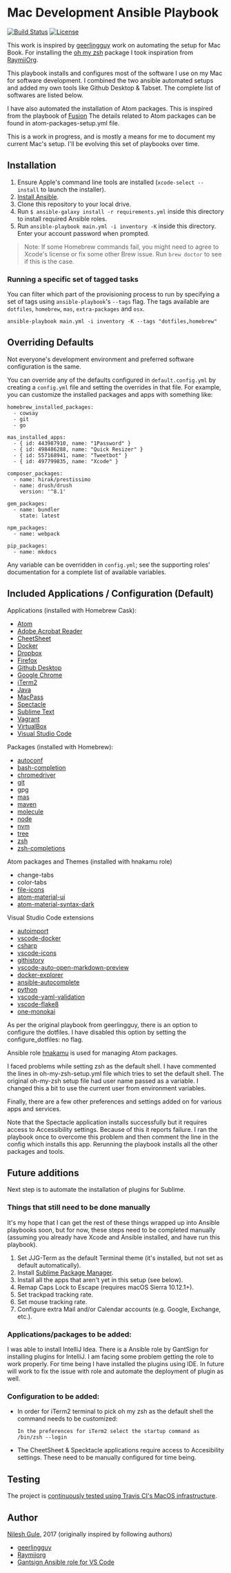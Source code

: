 # Mac Development Ansible Playbook

[![Build Status](https://travis-ci.org/NileshGule/Mac-dev-playbook.svg?branch=master)](https://travis-ci.org/NileshGule/Mac-dev-playbook)
[![License](https://img.shields.io/badge/license-MIT-blue.svg)](https://raw.githubusercontent.com/NileshGule/Mac-dev-playbook/master/LICENSE)


This work is inspired by [geerlingguy](https://github.com/geerlingguy/mac-dev-playbook) work on automating the setup for Mac Book. For installing the [oh my zsh](http://ohmyz.sh) package I took inspiration from [RaymiiOrg](https://github.com/RaymiiOrg/ansible/blob/master/oh-my-zsh/ohmyzsh.yml).

This playbook installs and configures most of the software I use on my Mac for software development. I combined the two ansible automated setups and added my own tools like Github Desktop & Tabset. The complete list of softwares are listed below.

I have also automated the installation of Atom packages. This is inspired from the playbook of [Fusion](https://gist.github.com/Fusion/c45fdd8857c84440d55f)
The details related to Atom packages can be found in atom-packages-setup.yml file.

This is a work in progress, and is mostly a means for me to document my current Mac's setup. I'll be evolving this set of playbooks over time.

## Installation

  1. Ensure Apple's command line tools are installed (`xcode-select --install` to launch the installer).
  2. [Install Ansible](http://docs.ansible.com/intro_installation.html).
  3. Clone this repository to your local drive.
  4. Run `$ ansible-galaxy install -r requirements.yml` inside this directory to install required Ansible roles.
  5. Run `ansible-playbook main.yml -i inventory -K` inside this directory. Enter your account password when prompted.

> Note: If some Homebrew commands fail, you might need to agree to Xcode's license or fix some other Brew issue. Run `brew doctor` to see if this is the case.

### Running a specific set of tagged tasks

You can filter which part of the provisioning process to run by specifying a set of tags using `ansible-playbook`'s `--tags` flag. The tags available are `dotfiles`, `homebrew`, `mas`, `extra-packages` and `osx`.

    ansible-playbook main.yml -i inventory -K --tags "dotfiles,homebrew"

## Overriding Defaults

Not everyone's development environment and preferred software configuration is the same.

You can override any of the defaults configured in `default.config.yml` by creating a `config.yml` file and setting the overrides in that file. For example, you can customize the installed packages and apps with something like:

    homebrew_installed_packages:
      - cowsay
      - git
      - go

    mas_installed_apps:
      - { id: 443987910, name: "1Password" }
      - { id: 498486288, name: "Quick Resizer" }
      - { id: 557168941, name: "Tweetbot" }
      - { id: 497799835, name: "Xcode" }

    composer_packages:
      - name: hirak/prestissimo
      - name: drush/drush
        version: '^8.1'

    gem_packages:
      - name: bundler
        state: latest

    npm_packages:
      - name: webpack

    pip_packages:
      - name: mkdocs

Any variable can be overridden in `config.yml`; see the supporting roles' documentation for a complete list of available variables.

## Included Applications / Configuration (Default)

Applications (installed with Homebrew Cask):
  - [Atom](https://atom.io)
  - [Adobe Acrobat Reader](https://acrobat.adobe.com/sea/en/acrobat/pdf-reader.html)
  - [CheetSheet](https://www.mediaatelier.com/CheatSheet/)
  - [Docker](https://www.docker.com/)
  - [Dropbox](https://www.dropbox.com/)
  - [Firefox](https://www.mozilla.org/en-US/firefox/new/)
  - [Github Desktop](https://desktop.github.com)
  - [Google Chrome](https://www.google.com/chrome/)
  - [iTerm2](https://www.iterm2.com)
  - [Java](https://www.java.com/en/)
  - [MacPass](http://mstarke.github.io/MacPass/)
  - [Spectacle](https://www.spectacleapp.com)
  - [Sublime Text](https://www.sublimetext.com/)
  - [Vagrant](https://www.vagrantup.com/)
  - [VirtualBox](https://www.virtualbox.org/wiki/Downloads)
  - [Visual Studio Code](https://code.visualstudio.com)

Packages (installed with Homebrew):

  - [autoconf](http://brewformulas.org/Autoconf)
  - [bash-completion](http://brewformulas.org/BashCompletion)
  - [chromedriver](http://brewformulas.org/Chromedriver)
  - [git](https://git-scm.com)
  - gpg
  - [mas](https://libraries.io/homebrew/mas)
  - [maven](https://maven.apache.org)
  - [molecule](https://molecule.readthedocs.io/en/master/)
  - [node](http://brewformulas.org/Node)
  - [nvm](http://brewformulas.org/Nvm)
  - [tree](http://brewformulas.org/Tree)
  - [zsh](http://zsh.sourceforge.net)
  - [zsh-completions](https://github.com/zsh-users/zsh-completions)

Atom packages and Themes (installed with hnakamu role)

  - change-tabs
  - color-tabs
  - [file-icons](https://atom.io/packages/file-icons)
  - [atom-material-ui](https://github.com/atom-material/atom-material-ui)
  - [atom-material-syntax-dark](https://github.com/atom-material/atom-material-syntax-dark)

Visual Studio Code extensions
  - [autoimport](https://marketplace.visualstudio.com/items?itemName=steoates.autoimport)
  - [vscode-docker](https://marketplace.visualstudio.com/items?itemName=PeterJausovec.vscode-docker)
  - [csharp](https://marketplace.visualstudio.com/items?itemName=ms-vscode.csharp)
  - [vscode-icons](https://marketplace.visualstudio.com/items?itemName=robertohuertasm.vscode-icons)
  - [githistory](https://marketplace.visualstudio.com/items?itemName=donjayamanne.githistory)
  - [vscode-auto-open-markdown-preview](https://marketplace.visualstudio.com/items?itemName=hnw.vscode-auto-open-markdown-preview)
  - [docker-explorer](https://marketplace.visualstudio.com/items?itemName=formulahendry.docker-explorer)
  - [ansible-autocomplete](https://marketplace.visualstudio.com/items?itemName=timonwong.ansible-autocomplete)
  - [python](https://marketplace.visualstudio.com/items?itemName=donjayamanne.python)
  - [vscode-yaml-validation](https://marketplace.visualstudio.com/items?itemName=djabraham.vscode-yaml-validation)
  - [vscode-flake8](https://marketplace.visualstudio.com/items?itemName=jaysonsantos.vscode-flake8)
  - [one-monokai](https://marketplace.visualstudio.com/items?itemName=azemoh.one-monokai)

As per the original playbook from geerlingguy, there is an option to configure the dotfiles. I have disabled this option by setting the configure_dotfiles: no flag.

Ansible role [hnakamu](https://github.com/hnakamur/ansible-role-atom-packages) is used for managing Atom packages.


I faced problems while setting zsh as the default shell. I have commented the lines in oh-my-zsh-setup.yml file which tries to set the default shell. The original oh-my-zsh setup file had user name passed as a variable. I changed this a bit to use the current user from environment variables.

Finally, there are a few other preferences and settings added on for various apps and services.

Note that the Spectacle application installs successfully but it requires access to Accessibility settings. Because of this it reports failure. I ran the playbook once to overcome this problem and then comment the line in the config which installs this app. Rerunning the playbook installs all the other packages and tools.

## Future additions
Next step is to automate the installation of plugins for Sublime.

### Things that still need to be done manually

It's my hope that I can get the rest of these things wrapped up into Ansible playbooks soon, but for now, these steps need to be completed manually (assuming you already have Xcode and Ansible installed, and have run this playbook).

  1. Set JJG-Term as the default Terminal theme (it's installed, but not set as default automatically).
  2. Install [Sublime Package Manager](http://sublime.wbond.net/installation).
  3. Install all the apps that aren't yet in this setup (see below).
  4. Remap Caps Lock to Escape (requires macOS Sierra 10.12.1+).
  5. Set trackpad tracking rate.
  6. Set mouse tracking rate.
  7. Configure extra Mail and/or Calendar accounts (e.g. Google, Exchange, etc.).

### Applications/packages to be added:

I was able to install IntelliJ Idea. There is a Ansible role by GantSign for installing plugins for IntelliJ. I am facing some problem getting the role to work properly. For time being I have installed the plugins using IDE. In future will work to fix the issue with role and automate the deployment of plugin as well.

### Configuration to be added:

  - In order for iTerm2 terminal to pick oh my zsh as the default shell the command needs to be customized:
    ```
    In the preferences for iTerm2 select the startup command as /bin/zsh --login
    ```

  - The CheetSheet & Specktacle applications require access to Accesibility settings. These need to be manually configured for time being.

## Testing
The project is [continuously tested using Travis CI's MacOS infrastructure](https://travis-ci.org/NileshGule/Mac-dev-playbook).

## Author

[Nilesh Gule](http://nileshgule.blogspot.com/), 2017 (originally inspired by following authors)
- [geerlingguy](https://github.com/geerlingguy/mac-dev-playbook) 
- [Raymiiorg](https://github.com/RaymiiOrg/ansible/blob/master/oh-my-zsh/ohmyzsh.yml)
- [Gantsign Ansible role for VS Code](https://github.com/gantsign/ansible-role-visual-studio-code)